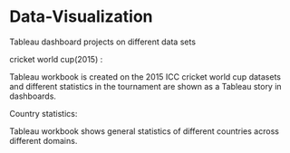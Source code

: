 # Data-Visualization
Tableau dashboard projects on different data sets

cricket world cup(2015) :

Tableau workbook is created on the 2015 ICC cricket world cup datasets and different statistics in the 
tournament are shown as a Tableau story in dashboards.

Country statistics:

Tableau workbook shows general statistics of different countries across different domains.
 


